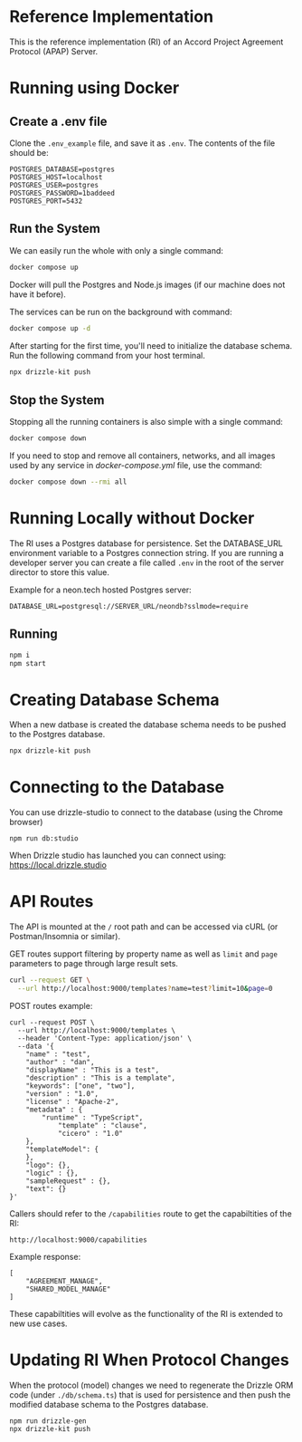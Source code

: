 # Reference Implementation

This is the reference implementation (RI) of an Accord Project Agreement Protocol (APAP) Server.

# Running using Docker

## Create a .env file
Clone the `.env_example` file, and save it as `.env`. The contents of the file should be:
```env
POSTGRES_DATABASE=postgres
POSTGRES_HOST=localhost
POSTGRES_USER=postgres
POSTGRES_PASSWORD=1baddeed
POSTGRES_PORT=5432
```

## Run the System
We can easily run the whole with only a single command:
```bash
docker compose up
```

Docker will pull the Postgres and Node.js images (if our machine does not have it before).

The services can be run on the background with command:
```bash
docker compose up -d
```

After starting for the first time, you'll need to initialize the database schema. Run the following command from your host terminal.
```bash
npx drizzle-kit push
```

## Stop the System
Stopping all the running containers is also simple with a single command:
```bash
docker compose down
```

If you need to stop and remove all containers, networks, and all images used by any service in <em>docker-compose.yml</em> file, use the command:
```bash
docker compose down --rmi all
```

# Running Locally without Docker

The RI uses a Postgres database for persistence. Set the DATABASE_URL environment variable to a Postgres connection string. If you are running
a developer server you can create a file called `.env` in the root of the server director to store this value.

Example for a neon.tech hosted Postgres server:

```
DATABASE_URL=postgresql://SERVER_URL/neondb?sslmode=require
```

## Running

```bash
npm i
npm start
```

# Creating Database Schema

When a new datbase is created the database schema needs to be pushed to the Postgres database.

```bash
npx drizzle-kit push
```

# Connecting to the Database

You can use drizzle-studio to connect to the database (using the Chrome browser)

```
npm run db:studio
```

When Drizzle studio has launched you can connect using: https://local.drizzle.studio

# API Routes

The API is mounted at the `/` root path and can be accessed via cURL (or Postman/Insomnia or similar).

GET routes support filtering by property name as well as `limit` and `page` parameters to page through large result sets.

```bash
curl --request GET \
  --url http://localhost:9000/templates?name=test?limit=10&page=0
```

POST routes example:

```
curl --request POST \
  --url http://localhost:9000/templates \
  --header 'Content-Type: application/json' \
  --data '{
    "name" : "test",
    "author" : "dan",
    "displayName" : "This is a test",
    "description" : "This is a template",
    "keywords": ["one", "two"],
    "version" : "1.0",
    "license" : "Apache-2",
    "metadata" : {
        "runtime" : "TypeScript",
            "template" : "clause",
            "cicero" : "1.0"
    },
    "templateModel": {
    },
    "logo": {},
    "logic" : {},
    "sampleRequest" : {},
    "text": {}
}'
```

Callers should refer to the `/capabilities` route to get the capabiltities of the RI:

```
http://localhost:9000/capabilities
```

Example response:

```
[
	"AGREEMENT_MANAGE",
	"SHARED_MODEL_MANAGE"
]
```

These capabiltities will evolve as the functionality of the RI is extended to new use cases.

# Updating RI When Protocol Changes

When the protocol (model) changes we need to regenerate the Drizzle ORM code (under `./db/schema.ts`) that is used for persistence and then push the modified database schema to
the Postgres database.

```
npm run drizzle-gen
npx drizzle-kit push
```

